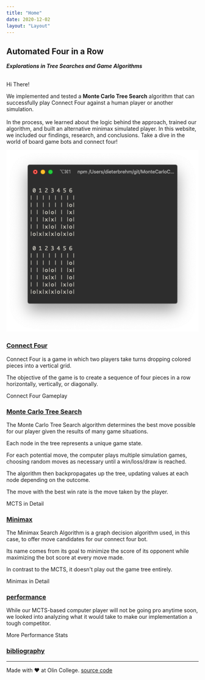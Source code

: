 ```yaml
---
title: "Home"
date: 2020-12-02
layout: "Layout"
---
```


## Automated Four in a Row
***Explorations in Tree Searches  and Game Algorithms***
<br>
<br>

Hi There!

<SidePhoto>
<p>We implemented and tested a <strong>Monte Carlo Tree Search</strong> algorithm that can successfully play Connect Four against a human player or another simulation. <br> <br>In the process,  we learned about the logic behind the approach, trained our algorithm, and built an alternative minimax simulated player. In this website, we included our findings, research, and conclusions. Take a dive in the world of board game bots and connect four!</p>

<img src="./run.png"/>

</SidePhoto>

### [Connect Four](connect-four/index.md)
Connect Four is a game in which two players take turns dropping colored pieces into a vertical grid.

The objective of the game is to create a sequence of four pieces in a row horizontally, vertically, or diagonally.

<HeroButton to="/connect-four">Connect Four Gameplay</HeroButton>

### [Monte Carlo Tree Search](mcts/index.md)
The Monte Carlo Tree Search algorithm determines the best move possible for our player given the results of many game situations.

Each node in the tree represents a unique game state.

For each potential move, the computer plays multiple simulation games, choosing random moves as necessary until a win/loss/draw is reached.

The algorithm then backpropagates up the tree, updating values at each node depending on the outcome.

The move with the best win rate is the move taken by the player.

<HeroButton to="/mcts">MCTS in Detail</HeroButton>

### [Minimax](minimax/index.md)
The Minimax Search Algorithm is a graph decision algorithm used, in this case, to offer move candidates for our connect four bot.

Its name comes from its goal to minimize the score of its opponent while maximizing the bot score at every move made.

In contrast to the MCTS, it doesn't play out the game tree entirely.

<HeroButton to="/minimax">Minimax in Detail</HeroButton>

### [performance](performance/index.md)
While our MCTS-based computer player will not be going pro anytime soon, we looked into analyzing what it would take to make our implementation a tough competitor.

<HeroButton to="/performance">More Performance Stats</HeroButton>

<!-- ### [discussion](discussion/index.md) -->

<!-- <HeroButton to="/discussion">Discussion in Depth</HeroButton> -->

### [bibliography](bibliography/index.md)

---
Made with ❤️ at Olin College. [source code](https://github.com/sdaitzman/MonteCarloConnoctFour)
